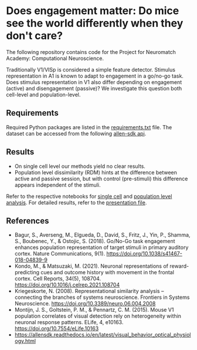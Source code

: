 # Does engagement matter: Do mice see the world differently when they don't care?

The following repository contains code for the Project for Neuromatch Academy: Computational Neuroscience.

Traditionally V1/VISp is considered a simple feature detector. Stimulus representation in A1 is known to adapt to engagement in a go/no-go task. Does stimulus representation in V1 also differ depending on engagement (active) and disengagement (passive)? We investigate this question both cell-level and population-level.

## Requirements

Required Python packages are listed in the [requirements.txt](requirements.txt) file.
The dataset can be accessed from the following [allen-sdk api](https://allensdk.readthedocs.io/en/latest/visual_behavior_optical_physiology.html).

## Results 

- On single cell level our methods yield no clear results.
- Population level dissimilarity (RDM) hints at the difference between active and passive  session, but with control (pre-stimuli) this difference appears independent of the stimuli.

Refer to the respective notebooks for [single cell](single_cell_analysis.ipynb) and [population level analysis](population_analysis.ipynb). For detailed results, refer to the [presentation file](NMA-2021-AwareWolfs.pdf).

## References

- Bagur, S., Averseng, M., Elgueda, D., David, S., Fritz, J., Yin, P., Shamma, S., Boubenec, Y., & Ostojic, S. (2018). 
Go/No-Go task engagement enhances population representation of target stimuli in primary auditory cortex. Nature 
Communications, 9(1). https://doi.org/10.1038/s41467-018-04839-9 
- Kondo, M., & Matsuzaki, M. (2021). Neuronal representations of reward-predicting cues and outcome history with 
movement in the frontal cortex. Cell Reports, 34(5), 108704. https://doi.org/10.1016/j.celrep.2021.108704
- Kriegeskorte, N. (2008). Representational similarity analysis – connecting the branches of systems neuroscience. Frontiers 
in Systems Neuroscience. https://doi.org/10.3389/neuro.06.004.2008
- Montijn, J. S., Goltstein, P. M., & Pennartz, C. M. (2015). Mouse V1 population correlates of visual detection rely on 
heterogeneity within neuronal response patterns. ELife, 4, e10163. https://doi.org/10.7554/eLife.10163
- https://allensdk.readthedocs.io/en/latest/visual_behavior_optical_physiology.html
